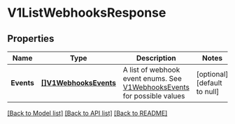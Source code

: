 # V1ListWebhooksResponse

## Properties
Name | Type | Description | Notes
------------ | ------------- | ------------- | -------------
**Events** | [**[]V1WebhooksEvents**](V1WebhooksEvents.md) | A list of webhook event enums. See [V1WebhooksEvents](#type-v1webhooksevents) for possible values | [optional] [default to null]

[[Back to Model list]](../README.md#documentation-for-models) [[Back to API list]](../README.md#documentation-for-api-endpoints) [[Back to README]](../README.md)

